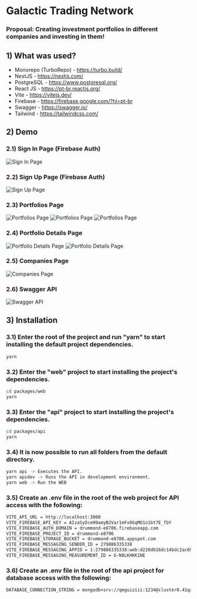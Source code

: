 # Galactic Trading Network

### Proposal: Creating investment portfolios in different companies and investing in them!

## 1) What was used?

- Monorepo (TurboRepo) - https://turbo.build/
- NestJS - https://nestjs.com/
- PostgreSQL - https://www.postgresql.org/
- React JS - https://pt-br.reactjs.org/
- Vite - https://vitejs.dev/
- Firebase - https://firebase.google.com/?hl=pt-br
- Swagger - https://swagger.io/
- Tailwind - https://tailwindcss.com/

## 2) Demo

### 2.1) Sign In Page (Firebase Auth)

![Sign In Page](https://i.imgur.com/J4YrfUZ.png)

### 2.2) Sign Up Page (Firebase Auth)

![Sign Up Page](https://i.imgur.com/UmAwB9I.png)

### 2.3) Portfolios Page

![Portfolios Page](https://i.imgur.com/2XtHVjD.png)
![Portfolios Page](https://i.imgur.com/hThueBJ.png)
![Portfolios Page](https://i.imgur.com/Y5GhcFl.png)

### 2.4) Portfolio Details Page

![Portfolio Details Page](https://i.imgur.com/op0Cplu.png)
![Portfolio Details Page](https://i.imgur.com/LYKrpAU.png)

### 2.5) Companies Page

![Companies Page](https://i.imgur.com/lLN4Uno.png)

### 2.6) Swagger API

![Swagger API](https://i.imgur.com/ML3nTUB.png)

## 3) Installation

### 3.1) Enter the root of the project and run "yarn" to start installing the default project dependencies.

```sh
yarn
```

### 3.2) Enter the "web" project to start installing the project's dependencies.

```sh
cd packages/web
yarn
```

### 3.3) Enter the "api" project to start installing the project's dependencies.

```sh
cd packages/api
yarn
```

### 3.4) It is now possible to run all folders from the default directory.

```sh
yarn api -> Executes the API.
yarn apidev -> Runs the API in development environment.
yarn web -> Run the WEB
```

### 3.5) Create an .env file  in the root of the web project for API access with the following:

```sh
VITE_API_URL = http://localhost:3000
VITE_FIREBASE_API_KEY = AIzaSyDceH9amyB2Var1mFx0GqMO1o1bt7E_fbY
VITE_FIREBASE_AUTH_DOMAIN = drummond-e8706.firebaseapp.com
VITE_FIREBASE_PROJECT_ID = drummond-e8706
VITE_FIREBASE_STORAGE_BUCKET = drummond-e8706.appspot.com
VITE_FIREBASE_MESSAGING_SENDER_ID = 279886335338
VITE_FIREBASE_MESSAGING_APPID = 1:279886335338:web:d220d616dc14bdc2ac6913
VITE_FIREBASE_MESSAGING_MEASUREMENT_ID = G-N8LKHKK1NE
```

### 3.6) Create an .env file in the root of the api project for database access with the following:

```sh
DATABASE_CONNECTION_STRING = mongodb+srv://qmguiziii:1234@cluster0.41qxb82.mongodb.net/test
```
